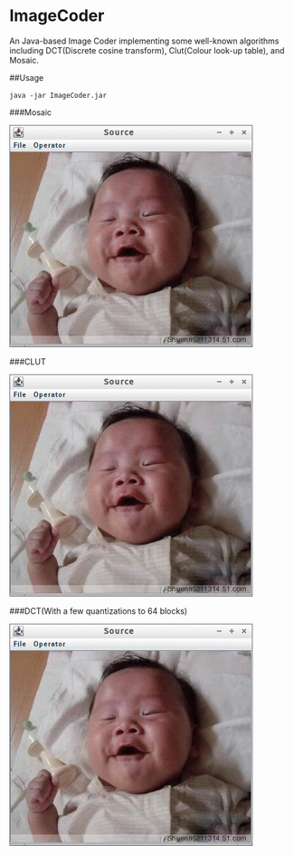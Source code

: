 ImageCoder
==============

An Java-based Image Coder implementing some well-known algorithms including DCT(Discrete cosine transform), Clut(Colour look-up table), and Mosaic.

##Usage

```
java -jar ImageCoder.jar
```

###Mosaic

![Mosaic](/images/mosaic.gif "Mosaic")

###CLUT

![Clut](/images/clut.gif "Clut")

###DCT(With a few quantizations to 64 blocks)

![DCT](/images/dct.gif "DCT")

